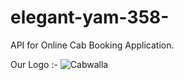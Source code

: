 # elegant-yam-358-
API for Online Cab Booking Application.

Our Logo :- 
![Cabwalla](https://user-images.githubusercontent.com/103804433/220417729-47e84cac-61a4-4912-a86e-ecc0ad7af7f6.png)

